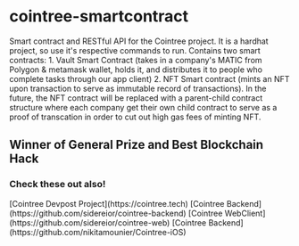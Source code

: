 <h1> cointree-smartcontract </h1>

<p1> Smart contract and RESTful API for the Cointree project. It is a hardhat project, so use it's respective commands to run. Contains two smart contracts: 1. Vault Smart Contract (takes in a company's MATIC from Polygon & metamask wallet, holds it, and distributes it to people who complete tasks through our app client) 2. NFT Smart contract (mints an NFT upon transaction to serve as immutable record of transactions). In the future, the NFT contract will be replaced with a parent-child contract structure where each company get their own child contract to serve as a proof of transcation in order to cut out high gas fees of minting NFT.</p1>
<h2>Winner of General Prize and Best Blockchain Hack</h2>

<h3>Check these out also!</h3>
<p3>[Cointree Devpost Project](https://cointree.tech)</p3>
<p4>[Cointree Backend](https://github.com/sidereior/cointree-backend)</p4>
<p5>[Cointree WebClient](https://github.com/sidereior/cointree-web)</p5>
<p6>[Cointree Backend](https://github.com/nikitamounier/Cointree-iOS)</p6>
